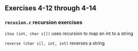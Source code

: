 ## Exercises 4-12 through 4-14

### `recusion.c` recursion exercises
`itoa (int, char s[])` uses recursion to map an int to a string

`reverse (char s[], int, int)` reverses a string
